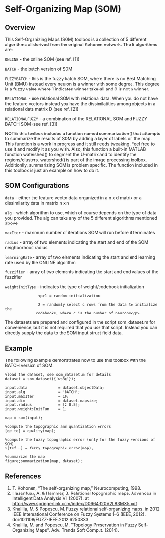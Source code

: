 Self-Organizing Map (SOM)
==================================

Overview
----------------------------------
This Self-Organizing Maps (SOM) toolbox is a collection of 5 different
algorithms all derived from the original Kohonen network. The 5
 algorithms are:

   `ONLINE`      - the online SOM (see ref. [1])
   
   `BATCH`       - the batch version of SOM
   
   `FUZZYBATCH`  - this is the fuzzy batch SOM, where there is no Best
                 Matching Unit (BMU) instead every neuron is a winner with 
                 some degree. This degree is a fuzzy value where 1 indicates 
                 winner take-all and 0 is not a winner.
                 
   `RELATIONAL`  - use relational SOM with relational data. When you do not
                 have the feature vectors instead you have the dissimilatities 
                 among objects in a relational data matrix D (see ref. [2])
                 
   `RELATIONALFUZZY` - a combination of the RELATIONAL SOM and FUZZY BATCH SOM (see ref. [3])

NOTE: this toolbox includes a function named summarization() that attempts to summarize the results of SOM by adding a layer of labels on the map. This function is a work in progress and it still needs tweaking. Feel free to use it and modify it as you wish. Also, this function a built-in MATLAB function watershed() to segment the U-matrix and to identify the regions/clusters. watershed() is part of the image processing toolbox. Additionlly, summarizing SOM is problem specific. The function included in this toolbox is just an example on how to do it. 

SOM Configurations
----------------------------------
 `data`           - either the feature vector data organized in a n x d matrix or a
                  dissimilarity data in matrix n x n
                  
 `alg`            - which algorithm to use, which of course depends on the type of
                  data you provided. The alg can take any of the 5 different algorithms
                  mentioned above
                  
 `maxIter`        - maximum number of iterations SOM will run before it terminates
 
 `radius`         - array of two elements indicating the start and end of the SOM
                  neighborhood radius

 `learningRate`   - array of two elements indicating the start and end learning rate used by the ONLINE algorithm

 `fuzzifier`      - array of two elements indicating the start and end values of
                  the fuzzifier
                  
 `weightInitType` - indicates the type of weight/codebook initialization

                   <p>1 = random initialization

                   2 = randomly select c rows from the data to initialize the
                  codebooks, where c is the number of neurons</p>

The datasets are prepared and configured in the script som_dataset.m for convenience, but it is not required that you use that script. Instead you can directly supply the data to the SOM input struct field data. 

Example
----------------------------------
The following example demonstrates how to use this toolbox with the BATCH version of SOM.

	%load the dataset, see som_dataset.m for details
	dataset = som_dataset({'ws3g'});

	input.data              = dataset.objectData;
	input.alg               = 'BATCH';
	input.maxIter           = 10;
	input.dim               = dataset.mapsize;
	input.radius            = [2 0.5];
	input.weightsInitFun    = 1;
        
	map = som(input);

	%compute the topographic and quantization errors
	[qe te] = quality(map);

	%compute the fuzzy topographic error (only for the fuzzy versions of SOM)
	%[tef ~] = fuzzy_topographic_error(map);
        
	%summarize the map
	figure;summarization(map, dataset);

References
----------------------------------
1. T. Kohonen, “The self-organizing map,” Neurocomputing, 1998.
2. Hasenfuss, A. & Hammer, B. Relational topographic maps. Advances in Intelligent Data Analysis VII (2007). at <http://www.springerlink.com/index/D0664R20V2L83MX5.pdf>
3. Khalilia, M. & Popescu, M. Fuzzy relational self-organizing maps. in 2012 IEEE International Conference on Fuzzy Systems 1–6 (IEEE, 2012). doi:10.1109/FUZZ-IEEE.2012.6250833
4. Khalilia, M. and Popescu, M. "Topology Preservation in Fuzzy Self-Organizing Maps". Adv. Trends Soft Comput. (2014).
